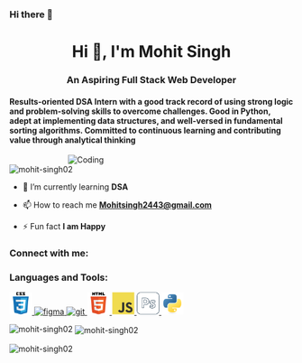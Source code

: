 ### Hi there 👋

<h1 align="center">Hi 👋, I'm Mohit Singh</h1>
<h3 align="center"> An Aspiring Full Stack Web Developer   </h3>
<h4> Results-oriented DSA Intern with a good track record of using strong
 logic and problem-solving skills to overcome challenges. Good in
 Python, adept at implementing data structures, and well-versed in
 fundamental sorting algorithms. Committed to continuous learning and
 contributing value through analytical thinking</h4>
 
<img align="right" alt="Coding" width="400" src="https://cdn.dribbble.com/users/1162077/screenshots/3848914/programmer.gif"/>


<p align="left"> <img src="https://komarev.com/ghpvc/?username=mohit-singh02&label=Profile%20views&color=0e75b6&style=flat" alt="mohit-singh02" /> </p>

- 🌱 I’m currently learning **DSA**

- 📫 How to reach me **Mohitsingh2443@gmail.com**
  
- ⚡ Fun fact **I am Happy**

<h3 align="left">Connect with me:</h3>
<p align="left">
</p>

<h3 align="left">Languages and Tools:</h3>
<p align="left"> <a href="https://www.w3schools.com/css/" target="_blank" rel="noreferrer"> <img src="https://raw.githubusercontent.com/devicons/devicon/master/icons/css3/css3-original-wordmark.svg" alt="css3" width="40" height="40"/> </a> <a href="https://www.figma.com/" target="_blank" rel="noreferrer"> <img src="https://www.vectorlogo.zone/logos/figma/figma-icon.svg" alt="figma" width="40" height="40"/> </a> <a href="https://git-scm.com/" target="_blank" rel="noreferrer"> <img src="https://www.vectorlogo.zone/logos/git-scm/git-scm-icon.svg" alt="git" width="40" height="40"/> </a> <a href="https://www.w3.org/html/" target="_blank" rel="noreferrer"> <img src="https://raw.githubusercontent.com/devicons/devicon/master/icons/html5/html5-original-wordmark.svg" alt="html5" width="40" height="40"/> </a> <a href="https://developer.mozilla.org/en-US/docs/Web/JavaScript" target="_blank" rel="noreferrer"> <img src="https://raw.githubusercontent.com/devicons/devicon/master/icons/javascript/javascript-original.svg" alt="javascript" width="40" height="40"/> </a> <a href="https://www.photoshop.com/en" target="_blank" rel="noreferrer"> <img src="https://raw.githubusercontent.com/devicons/devicon/master/icons/photoshop/photoshop-line.svg" alt="photoshop" width="40" height="40"/> </a> <a href="https://www.python.org" target="_blank" rel="noreferrer"> <img src="https://raw.githubusercontent.com/devicons/devicon/master/icons/python/python-original.svg" alt="python" width="40" height="40"/> </a> </p>

<p><img align="left" src="https://github-readme-stats.vercel.app/api/top-langs?username=mohit-singh02&show_icons=true&locale=en&layout=compact" alt="mohit-singh02" /></p>

<p>&nbsp;<img align="center" src="https://github-readme-stats.vercel.app/api?username=mohit-singh02&show_icons=true&locale=en" alt="mohit-singh02" /></p>

<p><img align="center" src="https://github-readme-streak-stats.herokuapp.com/?user=mohit-singh02&" alt="mohit-singh02" /></p>

